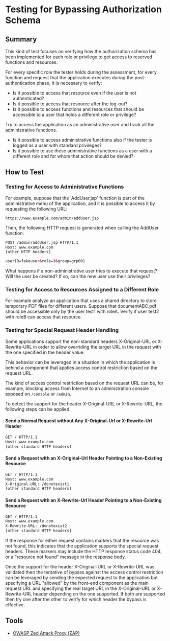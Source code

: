 # Testing for Bypassing Authorization Schema

## Summary

This kind of test focuses on verifying how the authorization schema has been implemented for each role or privilege to get access to reserved functions and resources.

For every specific role the tester holds during the assessment, for every function and request that the application executes during the post-authentication phase, it is necessary to verify:

- Is it possible to access that resource even if the user is not authenticated?
- Is it possible to access that resource after the log-out?
- Is it possible to access functions and resources that should be accessible to a user that holds a different role or privilege?

Try to access the application as an administrative user and track all the administrative functions.

- Is it possible to access administrative functions also if the tester is logged as a user with standard privileges?
- Is it possible to use these administrative functions as a user with a different role and for whom that action should be denied?

## How to Test

### Testing for Access to Administrative Functions

For example, suppose that the 'AddUser.jsp' function is part of the administrative menu of the application, and it is possible to access it by requesting the following URL:

`https://www.example.com/admin/addUser.jsp`

Then, the following HTTP request is generated when calling the AddUser function:

```html
POST /admin/addUser.jsp HTTP/1.1
Host: www.example.com
[other HTTP headers]

userID=fakeuser&role=3&group=grp001
```

What happens if a non-administrative user tries to execute that request? Will the user be created? If so, can the new user use their privileges?

### Testing for Access to Resources Assigned to a Different Role

For example analyze an application that uses a shared directory to store temporary PDF files for different users. Suppose that documentABC.pdf should be accessible only by the user test1 with roleA. Verify if user test2 with roleB can access that resource.

### Testing for Special Request Header Handling

Some applications support the non-standard headers X-Original-URL or X-Rewrite-URL in order to allow overriding the target URL in the request with the one specified in the header value.

This behavior can be leveraged in a situation in which the application is behind a component that applies access control restriction based on the request URL.

The kind of access control restriction based on the request URL can be, for example, blocking access from Internet to an administration console exposed on `/console` or `/admin`.

To detect the support for the header X-Original-URL or X-Rewrite-URL, the following steps can be applied.

#### Send a Normal Request without Any X-Original-Url or X-Rewrite-Url Header

```html
GET / HTTP/1.1
Host: www.example.com
[other standard HTTP headers]
```

#### Send a Request with an X-Original-Url Header Pointing to a Non-Existing Resource

```html
GET / HTTP/1.1
Host: www.example.com
X-Original-URL: /donotexist1
[other standard HTTP headers]
```

#### Send a Request with an X-Rewrite-Url Header Pointing to a Non-Existing Resource

```html
GET / HTTP/1.1
Host: www.example.com
X-Rewrite-URL: /donotexist2
[other standard HTTP headers]
```

If the response for either request contains markers that the resource was not found, this indicates that the application supports the special request headers. These markers may include the HTTP response status code 404, or a "resource not found" message in the response body.

Once the support for the header X-Original-URL or X-Rewrite-URL was validated then the tentative of bypass against the access control restriction can be leveraged by sending the expected request to the application but specifying a URL "allowed" by the front-end component as the main request URL and specifying the real target URL in the X-Original-URL or X-Rewrite-URL header depending on the one supported. If both are supported then try one after the other to verify for which header the bypass is effective.

## Tools

- [OWASP Zed Attack Proxy (ZAP)](https://www.owasp.org/index.php/OWASP_Zed_Attack_Proxy_Project)
